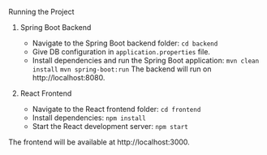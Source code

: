 Running the Project
1. Spring Boot Backend
    - Navigate to the Spring Boot backend folder:
    `cd backend`
    - Give DB configuration in `application.properties` file.
    - Install dependencies and run the Spring Boot application:
    `mvn clean install`
    `mvn spring-boot:run`
    The backend will run on http://localhost:8080.

2. React Frontend
    - Navigate to the React frontend folder:
    `cd frontend`
    - Install dependencies:
    `npm install`
    - Start the React development server:
    `npm start`

The frontend will be available at http://localhost:3000.